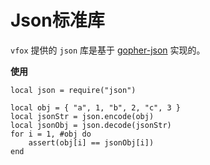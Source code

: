 # Json标准库

`vfox` 提供的 `json` 库是基于 [gopher-json](https://github.com/layeh/gopher-json) 实现的。


**使用**
```shell
local json = require("json")

local obj = { "a", 1, "b", 2, "c", 3 }
local jsonStr = json.encode(obj)
local jsonObj = json.decode(jsonStr)
for i = 1, #obj do
    assert(obj[i] == jsonObj[i])
end
```
